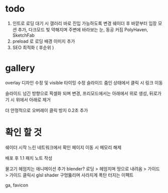 # todo

1. 인트로 로딩 대기 시 갤러리 바로 진입 가능하도록 변경
   쉐이더 후 바깥부터 입장 모션 추가, 다크모드 빛 약해지며 주변에 바라보는 눈, 동공 커짐
   PolyHaven, SketchFab
2. preload 로 로딩 배경 이미지 추가
3. SEO 최적화 ( 후순위 )

# gallery

overlay 디자인 수정 및 visible 타이밍 수정
슬라이드 줌인 상태에서 클릭 시 링크 이동

슬라이드 넘긴 방향으로 픽셀화 되며 변경, 프리모드에서는 아래에서 위로 생성, 뒤로가기 시 위에서 아래로 제거

더 안정적으로 오버레이 클릭 방지 0.2초 추가

# 확인 할 것

쉐이더 시작 느린 네트워크에서 확인
페이지 이동 시 메모리 해제

배포 후 1.1 패치 노트 작성

물고기 헤엄치는 애니메이션 추가 blender?
로딩 > 헤엄치며 땅으로 내려옴 > 가이드 > 가이드 클릭시 glsl shader 구멍뚫리며 사라지게
폭탄 터지는 이펙트

ga, favicon
